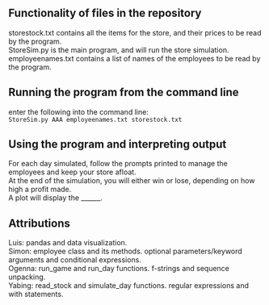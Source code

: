 ## Functionality of files in the repository<br>
storestock.txt contains all the items for the store, and their prices to be read by the program.<br>
StoreSim.py is the main program, and will run the store simulation.<br>
employeenames.txt contains a list of names of the employees to be read by the program.<br>

## Running the program from the command line<br>
enter the following into the command line:<br>
`StoreSim.py AAA employeenames.txt storestock.txt`<br>

## Using the program and interpreting output <br>
For each day simulated, follow the prompts printed to manage the employees and keep your store afloat.<br>
At the end of the simulation, you will either win or lose, depending on how high a profit made.<br>
A plot will display the ______.<br>

## Attributions
Luis: pandas and data visualization.<br>
Simon: employee class and its methods. optional parameters/keyword arguments and conditional expressions.<br>
Ogenna: run_game and run_day functions. f-strings and sequence unpacking.<br>
Yabing: read_stock and simulate_day functions. regular expressions and with statements.<br>